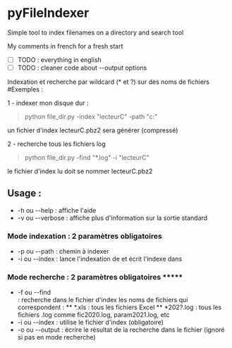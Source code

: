 # pyFileIndexer
Simple tool to index filenames on a directory and search tool

My comments in french for a fresh start
- [ ] TODO : everything in english
- [ ] TODO : cleaner code about --output options

Indexation et recherche par wildcard (* et ?) sur des noms de fichiers
#Exemples : 

1 - indexer mon disque dur :
>python file_dir.py -index "lecteurC" -path "c:\"

un fichier d'index lecteurC.pbz2 sera générer (compressé)

2 - recherche tous les fichiers log
>python file_dir.py -find "*.log" -i "lecteurC"

le fichier d'index lu doit se nommer lecteurC.pbz2


## Usage : 
 * -h ou --help : affiche l'aide
 * -v ou --verbose : affiche plus d'information sur la sortie standard

### Mode indexation : 2 paramètres obligatoires
 * -p ou --path <pathname>: chemin à indexer
 * -i ou --index <indexfilename> : lance l'indexation de <pathname> et écrit l'indexe dans <indexfilename>

### Mode recherche : 2 paramètres obligatoires *****
* -f ou --find <search>: recherche dans le fichier d'index <indexfilename> les noms de fichiers qui correspondent :
       ** *.xls : tous les fichiers Excel
       ** *202?.log : tous les fichiers .log comme fic2020.log, param2021.log, etc 
* -i ou --index <indexfilename> : utilise le fichier d'index <indexfilename> (obligatoire)
* -o ou --output <ouputfilename>: écrire le résultat de la recherche dans le fichier <ouputfilename>
        (ignoré si pas en mode recherche)
